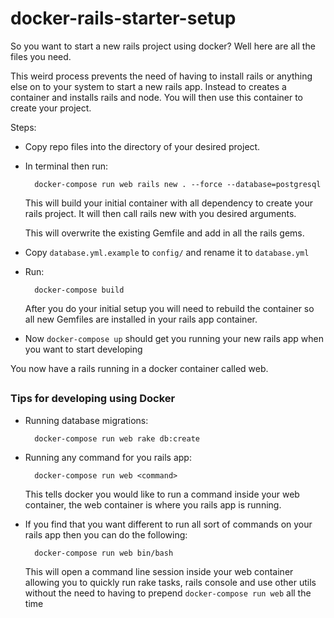 # docker-rails-starter-setup

So you want to start a new rails project using docker? Well here are all the files you need.

This weird process prevents the need of having to install rails or anything else on to your system to start a new rails app. Instead to creates a container and installs rails and node. You will then use this container to create your project.

Steps:

* Copy repo files into the directory of your desired project.

* In terminal then run: 

		docker-compose run web rails new . --force --database=postgresql

	This will build your initial container with all dependency to create your rails project. It will then call rails new with you desired arguments.

	This will overwrite the existing Gemfile and add in all the rails gems.

* Copy `database.yml.example` to `config/` and rename it to `database.yml`

* Run: 

 		docker-compose build

	After you do your initial setup you will need to rebuild the container so all new Gemfiles are installed in your rails app container.

* Now `docker-compose up` should get you running your new rails app when you want to start developing

You now have a rails running in a docker container called web. 

##

### Tips for developing using Docker

* Running database migrations:
 	
    	docker-compose run web rake db:create
        
* Running any command for you rails app:

        docker-compose run web <command>
        
	This tells docker you would like to run a command inside your web container, the web container is where you rails app is running.
    

* If you find that you want different to run all sort of commands on your rails app then you can do the following:
 		
        docker-compose run web bin/bash
        
	This will open a command line session inside your web container allowing you to quickly run rake tasks, rails console and use other utils without the need to having to prepend `docker-compose run web` all the time
